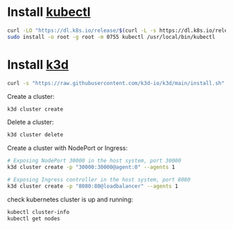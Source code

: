 # Install [kubectl](https://kubernetes.io/docs/tasks/tools/install-kubectl-linux/)

```bash
curl -LO "https://dl.k8s.io/release/$(curl -L -s https://dl.k8s.io/release/stable.txt)/bin/linux/amd64/kubectl"
sudo install -o root -g root -m 0755 kubectl /usr/local/bin/kubectl
```

# Install [k3d](https://k3d.io/v5.7.4/#installation)

```bash
curl -s "https://raw.githubusercontent.com/k3d-io/k3d/main/install.sh"| bash
```

Create a cluster:

```bash
k3d cluster create
```

Delete a cluster:

```bash
k3d cluster delete
```

Create a cluster with NodePort or Ingress:

```bash
# Exposing NodePort 30000 in the host system, port 30000
k3d cluster create -p "30000:30000@agent:0" --agents 1

# Exposing Ingress controller in the host system, port 8080
k3d cluster create -p "8080:80@loadbalancer" --agents 1
```

check kubernetes cluster is up and running:

```bash
kubectl cluster-info
kubectl get nodes
```